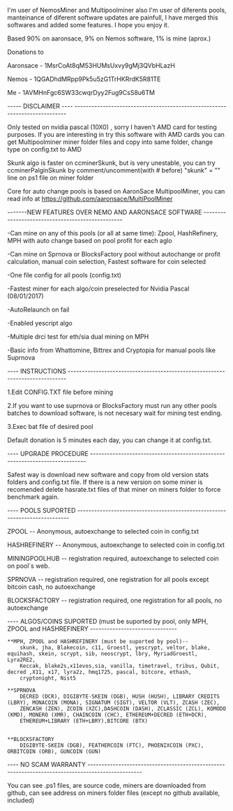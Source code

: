 ﻿I'm user of NemosMiner and Multipoolminer also I'm user of diferents pools, manteinance of diferent software updates are painfull,  I have merged this softwares and added some features. I hope you enjoy it.


Based 90% on aaronsace, 9% on Nemos software, 1% is mine (aprox.)

Donations to

Aaronsace - 1MsrCoAt8qM53HUMsUxvy9gMj3QVbHLazH

Nemos - 1QGADhdMRpp9Pk5u5zG1TrHKRrdK5R81TE

Me - 1AVMHnFgc6SW33cwqrDyy2Fug9CsS8u6TM



----- DISCLAIMER ---- ---------------------------------------------------------------------------

Only tested on nvidia pascal (10X0) , sorry I haven't AMD card for testing purposes.
If you are interesting in try this software with AMD cards you can get Multipoolminer miner folder files and copy into same folder, change type on config.txt to AMD


Skunk algo is faster on ccminerSkunk, but is very unestable, you can try ccminerPalginSkunk by comment/uncomment(with # before)  "skunk" = "" line on ps1 file on miner folder

Core for auto change pools is based on AaronSace MultipoolMiner, you can read info at https://github.com/aaronsace/MultiPoolMiner


-------NEW FEATURES OVER NEMO AND AARONSACE SOFTWARE -------------------------------------------------

-Can mine on any of this pools (or all at same time): Zpool, HashRefinery, MPH with auto change based on pool profit for each aglo

-Can mine on Sprnova or BlocksFactory pool without autochange or profit calculation, manual coin selection, Fastest software for coin selected

-One file config for all pools (config.txt)

-Fastest miner for each algo/coin preselected for Nvidia Pascal (08/01/2017)

-AutoRelaunch on fail

-Enabled yescript algo

-Multiple drci test for eth/sia dual mining on MPH

-Basic info from Whattomine, Bittrex and Cryptopia for manual pools like Suprnova



---- INSTRUCTIONS -----------------------------------------------------------------------------

1.Edit CONFIG.TXT file before mining

2.If you want to use suprnova or BlocksFactory must run any other pools batches to download software, is not necesary wait for mining test ending.

3.Exec bat file of desired pool


Default donation is 5 minutes each day, you can change it at config.txt.


---- UPGRADE PROCEDURE ----------------------------------------------------------------------------

Safest way is download new software and copy from old version stats folders and config.txt file.
If there is a new version on some miner is recomended delete hasrate.txt files of that miner on miners folder to force benchmark again.


---- POOLS SUPORTED ---------------------------------------------------------------------------

ZPOOL -- Anonymous, autoexchange to selected coin in config.txt

HASHREFINERY -- Anonymous, autoexchange to selected coin in config.txt

MININGPOOLHUB -- registration required, autoexchange to selected coin on pool´s web.

SPRNOVA -- registration required, one registration for all pools except bitcoin cash, no autoexchange

BLOCKSFACTORY -- registration required, one registration for all pools, no autoexchange



---- ALGOS/COINS SUPORTED (must be suported by pool, only MPH, ZPOOL and HASHREFINERY -------------------------------

	**MPH, ZPOOL and HASHREFINERY (must be suported by pool)--
		skunk, jha, Blakecoin, c11, Groestl, yescrypt, veltor, blake, equihash, skein, scrypt, sib, neoscrypt, lbry, MyriadGroestl, Lyra2RE2, 
		Keccak, blake2s,x11evos,sia, vanilla, timetravel, tribus, Qubit, decred ,X11, x17, lyra2z, hmq1725, pascal, bitcore, ethash, 
		cryptonight, Nist5

	**SPRNOVA
		DECRED (DCR), DIGIBYTE-SKEIN (DGB), HUSH (HUSH), LIBRARY CREDITS (LBRY), MONACOIN (MONA), SIGNATUM (SIGT), VELTOR (VLT), ZCASH (ZEC),
		ZENCASH (ZEN), ZCOIN (XZC),DASHCOIN (DASH), ZCLASSIC (ZCL), KOMODO (KMD), MONERO (XMR), CHAINCOIN (CHC), ETHEREUM+DECRED (ETH+DCR),
		ETHEREUM+LIBRARY (ETH+LBRY),BITCORE (BTX)


	**BLOCKSFACTORY
		DIGIBYTE-SKEIN (DGB), FEATHERCOIN (FTC), PHOENIXCOIN (PXC), ORBITCOIN (ORB), GUNCOIN (GUN)
	

---- NO SCAM WARRANTY -------------------------------------------------------------------------------------------------

You can see .ps1 files, are source code, miners are downloaded from github, can see address on miners folder files (except no github available, included)








